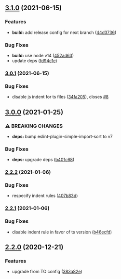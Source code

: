 ## [3.1.0](https://github.com/alampros/eslint-config-vectron/compare/v3.0.1...v3.1.0) (2021-06-15)


### Features

* **build:** add release config for next branch ([44d3736](https://github.com/alampros/eslint-config-vectron/commit/44d3736ac49e20500bf330d0b4bc820f394824ab))


### Bug Fixes

* **build:** use node v14 ([452ad63](https://github.com/alampros/eslint-config-vectron/commit/452ad63f930fd675aaa1d32589173369e55d44c7))
* update deps ([fd94c1e](https://github.com/alampros/eslint-config-vectron/commit/fd94c1efc4195c557fee08b22dcb6c5d8307b00d))

### [3.0.1](https://github.com/alampros/eslint-config-vectron/compare/v3.0.0...v3.0.1) (2021-06-15)


### Bug Fixes

* disable js indent for ts files ([34fa205](https://github.com/alampros/eslint-config-vectron/commit/34fa2057f414e1e5f4685bc47d522b8408929f8f)), closes [#8](https://github.com/alampros/eslint-config-vectron/issues/8)

## [3.0.0](https://github.com/alampros/eslint-config-vectron/compare/v2.2.2...v3.0.0) (2021-01-25)


### ⚠ BREAKING CHANGES

* **deps:** bump eslint-plugin-simple-import-sort to v7

### Bug Fixes

* **deps:** upgrade deps ([b401c68](https://github.com/alampros/eslint-config-vectron/commit/b401c68c2d6e943449b45284c19715e01bc0bab7))

### [2.2.2](https://github.com/alampros/eslint-config-vectron/compare/v2.2.1...v2.2.2) (2021-01-06)


### Bug Fixes

* respecify indent rules ([407b83d](https://github.com/alampros/eslint-config-vectron/commit/407b83de11402094a39f5cbbff8523237d94d583))

### [2.2.1](https://github.com/alampros/eslint-config-vectron/compare/v2.2.0...v2.2.1) (2021-01-06)


### Bug Fixes

* disable indent rule in favor of ts version ([b46ecfd](https://github.com/alampros/eslint-config-vectron/commit/b46ecfdc661f79d81b66a52ed0b4659d828294d7))

## [2.2.0](https://github.com/alampros/eslint-config-vectron/compare/v2.1.0...v2.2.0) (2020-12-21)


### Features

* upgrade from TO config ([383a82e](https://github.com/alampros/eslint-config-vectron/commit/383a82ece6728bff86595de04f5675ccc866b06e))
